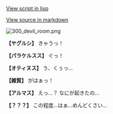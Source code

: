 [View script in lisp](../scripts/100305033.txt)

[View source in markdown](100305033.md)

![300_devil_room.png](../images/backgrounds/300_devil_room.png)

**【ヤグルシ】**
きゃうっ！

**【パラケルスス】**
ぐっ！

**【オティヌス】**
う、くぅっ…

**【雑賀】**
がはぁっ！

**【アルマス】**
えっ…？
なにが起きたの…

**【？？？】**
この程度…はぁ…めんどくさい…
